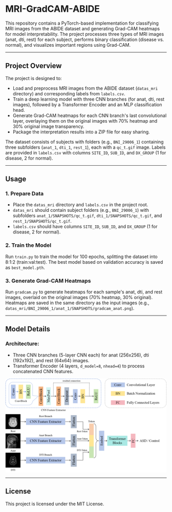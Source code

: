 # MRI-GradCAM-ABIDE

This repository contains a PyTorch-based implementation for classifying MRI images from the ABIDE dataset and generating Grad-CAM heatmaps for model interpretability. The project processes three types of MRI images (anat, dti, rest) for each subject, performs binary classification (disease vs. normal), and visualizes important regions using Grad-CAM.

---

## Project Overview

The project is designed to:

* Load and preprocess MRI images from the ABIDE dataset (`datas_mri` directory) and corresponding labels from `labels.csv`.
* Train a deep learning model with three CNN branches (for anat, dti, rest images), followed by a Transformer Encoder and an MLP classification head.
* Generate Grad-CAM heatmaps for each CNN branch's last convolutional layer, overlaying them on the original images with 70% heatmap and 30% original image transparency.
* Package the interpretation results into a ZIP file for easy sharing.

The dataset consists of subjects with folders (e.g., `BNI_29006_1`) containing three subfolders (`anat_1`, `dti_1`, `rest_1`), each with a `qc_t.gif` image. Labels are provided in `labels.csv` with columns `SITE_ID`, `SUB_ID`, and `DX_GROUP` (1 for disease, 2 for normal).

---

## Usage

### 1. Prepare Data

* Place the `datas_mri` directory and `labels.csv` in the project root.
* `datas_mri` should contain subject folders (e.g., `BNI_29006_1`) with subfolders `anat_1/SNAPSHOTS/qc_t.gif`, `dti_1/SNAPSHOTS/qc_t.gif`, and `rest_1/SNAPSHOTS/qc_t.gif`.
* `labels.csv` should have columns `SITE_ID`, `SUB_ID`, and `DX_GROUP` (1 for disease, 2 for normal).

### 2. Train the Model

Run `train.py` to train the model for 100 epochs, splitting the dataset into 8:1:2 (train:val:test). The best model based on validation accuracy is saved as `best_model.pth`.

### 3. Generate Grad-CAM Heatmaps

Run `gradcam.py` to generate heatmaps for each sample's anat, dti, and rest images, overlaid on the original images (70% heatmap, 30% original). Heatmaps are saved in the same directory as the input images (e.g., `datas_mri/BNI_29006_1/anat_1/SNAPSHOTS/gradcam_anat.png`).

---

## Model Details

### Architecture:

* Three CNN branches (5-layer CNN each) for anat (256x256), dti (192x192), and rest (64x64) images.
* Transformer Encoder (4 layers, `d_model=8`, `nhead=4`) to process concatenated CNN features.

![Model Architecture](arch.png)

---

## License

This project is licensed under the MIT License.
